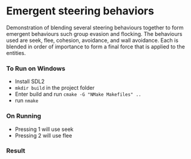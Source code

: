 # Emergent steering behaviors #

Demonstration of blending several steering behaviours together to form emergent behaviours such group evasion and flocking. The behaviours used are seek, flee, cohesion, avoidance, and wall avoidance. Each is blended in order of importance to form a final force that is applied to the entities.

### To Run on Windows ###

* Install SDL2
* ```mkdir build``` in the project folder
* Enter build and run ```cmake -G "NMake Makefiles" ..```
* run ```nmake```

### On Running ###

* Pressing 1 will use seek
* Pressing 2 will use flee

### Result ###


